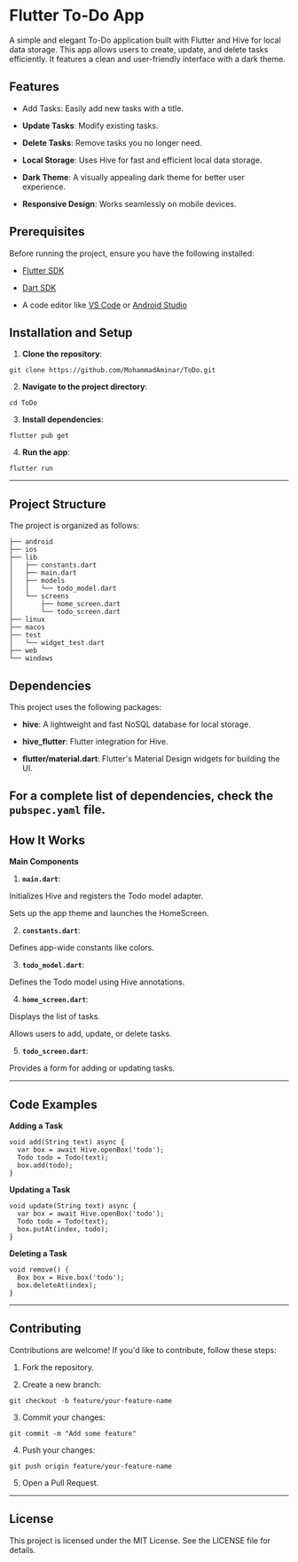 # Flutter To-Do App
A simple and elegant To-Do application built with Flutter and Hive for local data storage. This app allows users to create, update, and delete tasks efficiently. It features a clean and user-friendly interface with a dark theme.

## Features
- Add Tasks: Easily add new tasks with a title.

- **Update Tasks**: Modify existing tasks.

- **Delete Tasks**: Remove tasks you no longer need.

- **Local Storage**: Uses Hive for fast and efficient local data storage.

- **Dark Theme**: A visually appealing dark theme for better user experience.

- **Responsive Design**: Works seamlessly on mobile devices.

## Prerequisites
Before running the project, ensure you have the following installed:

- [Flutter SDK](https://docs.flutter.dev/get-started/install)

- [Dart SDK](https://dart.dev/get-dart)

- A code editor like [VS Code](https://code.visualstudio.com/) or [Android Studio](https://developer.android.com/studio)

## Installation and Setup
1. **Clone the repository**:
```
git clone https://github.com/MohammadAminar/ToDo.git
```

2. **Navigate to the project directory**:
```
cd ToDo
```

3. **Install dependencies**:
```
flutter pub get
```

4. **Run the app**:
```
flutter run
```
----
## Project Structure
The project is organized as follows:
```
├── android
├── ios
├── lib
│   ├── constants.dart
│   ├── main.dart
│   ├── models
│   │   └── todo_model.dart
│   └── screens
│       ├── home_screen.dart
│       └── todo_screen.dart
├── linux
├── macos
├── test
│   └── widget_test.dart
├── web
└── windows
```


## Dependencies
This project uses the following packages:
- **hive**: A lightweight and fast NoSQL database for local storage.

- **hive_flutter**: Flutter integration for Hive.

- **flutter/material.dart**: Flutter's Material Design widgets for building the UI.

For a complete list of dependencies, check the `pubspec.yaml` file.
----
## How It Works
**Main Components**
1. **`main.dart`**:

Initializes Hive and registers the Todo model adapter.

Sets up the app theme and launches the HomeScreen.

2. **`constants.dart`**:

Defines app-wide constants like colors.

3. **`todo_model.dart`**:

Defines the Todo model using Hive annotations.

4. **`home_screen.dart`**:

Displays the list of tasks.

Allows users to add, update, or delete tasks.

5. **`todo_screen.dart`**:

Provides a form for adding or updating tasks.

----


## Code Examples
**Adding a Task**
```
void add(String text) async {
  var box = await Hive.openBox('todo');
  Todo todo = Todo(text);
  box.add(todo);
}
```

**Updating a Task**
```
void update(String text) async {
  var box = await Hive.openBox('todo');
  Todo todo = Todo(text);
  box.putAt(index, todo);
}
```


**Deleting a Task**
```
void remove() {
  Box box = Hive.box('todo');
  box.deleteAt(index);
}
```

---

## Contributing
Contributions are welcome! If you'd like to contribute, follow these steps:

1. Fork the repository.

2. Create a new branch:
```
git checkout -b feature/your-feature-name
```

3. Commit your changes:
```
git commit -m "Add some feature"
```

4. Push your changes:
```
git push origin feature/your-feature-name

```

5. Open a Pull Request.
---


## License
This project is licensed under the MIT License. See the LICENSE file for details.
